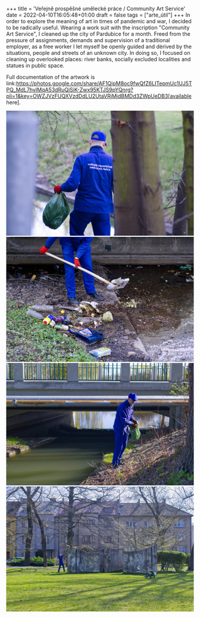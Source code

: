 +++
title = 'Veřejně prospěšné umělecké práce / Community Art Service'
date = 2022-04-10T16:05:48+01:00
draft = false
tags = ["arte_útil"]
+++
In order to explore the meaning of art in times of pandemic and war, I decided to be radically useful.
Wearing a work suit with the inscription "Community Art Service", I cleaned up the city of Pardubice for a month.
Freed from the pressure of assignments, demands and supervision of a traditional employer, as a free worker I let myself be openly guided and dérived by the situations, people and streets of an unknown city.
In doing so, I focused on cleaning up overlooked places: river banks, socially excluded localities and statues in public space.

Full documentation of the artwork is link:https://photos.google.com/share/AF1QipM8oc9fwQfZ6LITepmUc1UJ5TPQ_MdL7hyIMqA53dRuQiSiK-Zwx95KTJS9pYQnrg?pli=1&key=OWZJVzFUQXVzdDdLU2UtaVRjMjdBMDd3ZWpUeDB3[available here].

![Community Art Service 1](1.webp)
![Community Art Service 2](2.webp)
![Community Art Service 3](3.webp)
![Community Art Service 3](4.webp)
